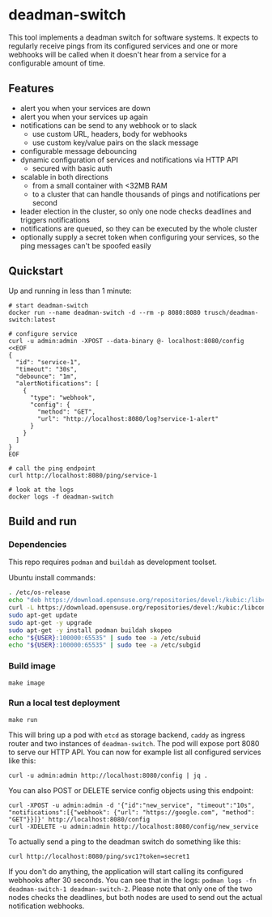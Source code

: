 deadman-switch
==============

This tool implements a deadman switch for software systems.
It expects to regularly receive pings from its configured services and one or more webhooks will be called when it doesn't hear from a service for a configurable amount of time.

## Features

* alert you when your services are down
* alert you when your services up again
* notifications can be send to any webhook or to slack
  * use custom URL, headers, body for webhooks
  * use custom key/value pairs on the slack message
* configurable message debouncing
* dynamic configuration of services and notifications via HTTP API
  * secured with basic auth
* scalable in both directions
  * from a small container with <32MB RAM
  * to a cluster that can handle thousands of pings and notifications per second
* leader election in the cluster, so only one node checks deadlines and triggers notifications
* notifications are queued, so they can be executed by the whole cluster
* optionally supply a secret token when configuring your services, so the ping messages can't be spoofed easily

## Quickstart

Up and running in less than 1 minute:
```
# start deadman-switch
docker run --name deadman-switch -d --rm -p 8080:8080 trusch/deadman-switch:latest

# configure service
curl -u admin:admin -XPOST --data-binary @- localhost:8080/config <<EOF
{
  "id": "service-1",
  "timeout": "30s",
  "debounce": "1m",
  "alertNotifications": [
	{
	  "type": "webhook",
	  "config": {
	    "method": "GET",
		"url": "http://localhost:8080/log?service-1-alert"
	  }
	}
  ]
}
EOF

# call the ping endpoint
curl http://localhost:8080/ping/service-1

# look at the logs
docker logs -f deadman-switch
```

## Build and run

### Dependencies

This repo requires `podman` and `buildah` as development toolset.

Ubuntu install commands:

```bash
. /etc/os-release
echo "deb https://download.opensuse.org/repositories/devel:/kubic:/libcontainers:/stable/xUbuntu_${VERSION_ID}/ /" | sudo tee /etc/apt/sources.list.d/devel:kubic:libcontainers:stable.list
curl -L https://download.opensuse.org/repositories/devel:/kubic:/libcontainers:/stable/xUbuntu_${VERSION_ID}/Release.key | sudo apt-key add -
sudo apt-get update
sudo apt-get -y upgrade
sudo apt-get -y install podman buildah skopeo
echo "${USER}:100000:65535" | sudo tee -a /etc/subuid
echo "${USER}:100000:65535" | sudo tee -a /etc/subgid
```

### Build image

```
make image
```

### Run a local test deployment

```
make run
```

This will bring up a pod with `etcd` as storage backend, `caddy` as ingress router and two instances of `deadman-switch`. The pod will expose port 8080 to serve our HTTP API.
You can now for example list all configured services like this:

```
curl -u admin:admin http://localhost:8080/config | jq .
```

You can also POST or DELETE service config objects using this endpoint:

```
curl -XPOST -u admin:admin -d '{"id":"new_service", "timeout":"10s", "notifications":[{"webhook": {"url": "https://google.com", "method": "GET"}}]}' http://localhost:8080/config
curl -XDELETE -u admin:admin http://localhost:8080/config/new_service
```

To actually send a ping to the deadman switch do something like this:

```
curl http://localhost:8080/ping/svc1?token=secret1
```

If you don't do anything, the application will start calling its configured webhooks after 30 seconds. You can see that in the logs: `podman logs -fn deadman-switch-1 deadman-switch-2`.
Please note that only one of the two nodes checks the deadlines, but both nodes are used to send out the actual notification webhooks.
